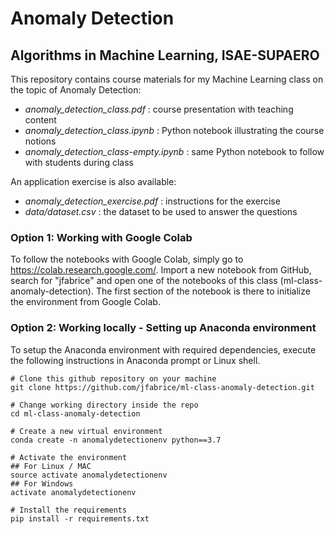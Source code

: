 # Anomaly Detection

## Algorithms in Machine Learning, ISAE-SUPAERO

This repository contains course materials for my Machine Learning class on the topic of Anomaly Detection:
- <em>anomaly_detection_class.pdf</em> : course presentation with teaching content
- <em>anomaly_detection_class.ipynb</em> : Python notebook illustrating the course notions
- <em>anomaly_detection_class-empty.ipynb</em> : same Python notebook to follow with students during class

An application exercise is also available:
- <em>anomaly_detection_exercise.pdf</em> : instructions for the exercise
- <em>data/dataset.csv</em> : the dataset to be used to answer the questions


### Option 1: Working with Google Colab

To follow the notebooks with Google Colab, simply go to https://colab.research.google.com/. Import a new notebook from GitHub, search for "jfabrice" and open one of the notebooks of this class (ml-class-anomaly-detection). The first section of the notebook is there to initialize the environment from Google Colab.


### Option 2: Working locally - Setting up Anaconda environment

To setup the Anaconda environment with required dependencies, execute the following instructions in Anaconda prompt or Linux shell.

```shell
# Clone this github repository on your machine
git clone https://github.com/jfabrice/ml-class-anomaly-detection.git

# Change working directory inside the repo
cd ml-class-anomaly-detection

# Create a new virtual environment
conda create -n anomalydetectionenv python==3.7

# Activate the environment
## For Linux / MAC
source activate anomalydetectionenv
## For Windows
activate anomalydetectionenv

# Install the requirements
pip install -r requirements.txt
```
